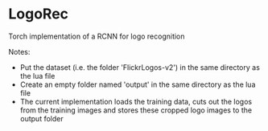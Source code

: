 # LogoRec

Torch implementation of a RCNN for logo recognition

Notes:
- Put the dataset (i.e. the folder 'FlickrLogos-v2') in the same directory as the lua file
- Create an empty folder named 'output' in the same directory as the lua file
- The current implementation loads the training data, cuts out the logos from the 
training images and stores these cropped logo images to the output folder